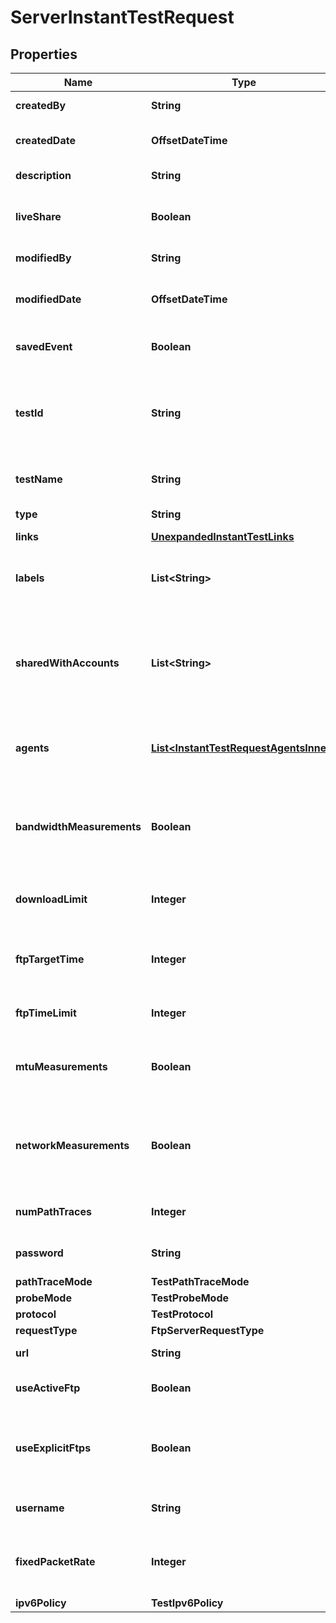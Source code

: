 

# ServerInstantTestRequest


## Properties

| Name | Type | Description | Notes |
|------------ | ------------- | ------------- | -------------|
|**createdBy** | **String** | User that created the test. |  [optional] [readonly] |
|**createdDate** | **OffsetDateTime** | UTC created date (ISO date-time format). |  [optional] [readonly] |
|**description** | **String** | A description of the test. |  [optional] |
|**liveShare** | **Boolean** | Indicates if the test is shared with the account group. |  [optional] [readonly] |
|**modifiedBy** | **String** | User that modified the test. |  [optional] [readonly] |
|**modifiedDate** | **OffsetDateTime** | UTC last modification date (ISO date-time format). |  [optional] [readonly] |
|**savedEvent** | **Boolean** | Indicates if the test is a saved event. |  [optional] [readonly] |
|**testId** | **String** | Each test is assigned an unique ID; this is used to access test information and results from other endpoints. |  [optional] [readonly] |
|**testName** | **String** | The name of the test. Test name must be unique. |  [optional] |
|**type** | **String** |  |  [optional] [readonly] |
|**links** | [**UnexpandedInstantTestLinks**](UnexpandedInstantTestLinks.md) |  |  [optional] |
|**labels** | **List&lt;String&gt;** | A list of test label identifiers (get &#x60;labelId&#x60; from &#x60;/labels&#x60; endpoint). |  [optional] |
|**sharedWithAccounts** | **List&lt;String&gt;** | A list of account group identifiers that the test is shared with (get &#x60;aid&#x60; from &#x60;/account-groups&#x60; endpoint). |  [optional] |
|**agents** | [**List&lt;InstantTestRequestAgentsInner&gt;**](InstantTestRequestAgentsInner.md) | A list of objects with &#x60;agentId&#x60; (required) and &#x60;sourceIpAddress&#x60; (optional). |  |
|**bandwidthMeasurements** | **Boolean** | Set to &#x60;true&#x60; to enable bandwidth measurements, only applies to Enterprise agents assigned to the test. |  [optional] |
|**downloadLimit** | **Integer** | Specify maximum number of bytes to download from the target object. |  [optional] |
|**ftpTargetTime** | **Integer** | Target time for operation completion; specified in milliseconds. |  [optional] |
|**ftpTimeLimit** | **Integer** | Set the time limit for the test in seconds. |  [optional] |
|**mtuMeasurements** | **Boolean** | Set &#x60;true&#x60; to measure MTU sizes on network from agents to the target. |  [optional] |
|**networkMeasurements** | **Boolean** | Enable or disable network measurements. Set to true to enable or false to disable network measurements. |  [optional] |
|**numPathTraces** | **Integer** | Number of path traces executed by the agent. |  [optional] |
|**password** | **String** | Password for Basic/NTLM authentication. |  |
|**pathTraceMode** | **TestPathTraceMode** |  |  [optional] |
|**probeMode** | **TestProbeMode** |  |  [optional] |
|**protocol** | **TestProtocol** |  |  [optional] |
|**requestType** | **FtpServerRequestType** |  |  |
|**url** | **String** | Target for the test. |  |
|**useActiveFtp** | **Boolean** | Explicitly set the flag to use active FTP. |  [optional] |
|**useExplicitFtps** | **Boolean** | Use explicit FTPS (ftp over SSL). By default, tests will autodetect when it is appropriate to use FTPS. |  [optional] |
|**username** | **String** | Username for Basic/NTLM authentication. |  |
|**fixedPacketRate** | **Integer** | Sets packets rate sent to measure the network in packets per second. |  [optional] |
|**ipv6Policy** | **TestIpv6Policy** |  |  [optional] |



